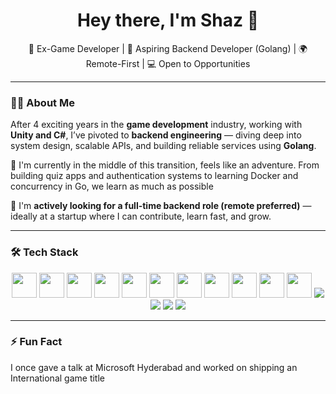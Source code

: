 <h1 align="center">Hey there, I'm Shaz 👋</h1>
<p align="center">
  🧠 Ex-Game Developer | 🚀 Aspiring Backend Developer (Golang) | 🌍 Remote-First | 💻 Open to Opportunities
</p>

---

### 👨‍💻 About Me

After 4 exciting years in the **game development** industry, working with **Unity and C#**, I’ve pivoted to **backend engineering** — diving deep into system design, scalable APIs, and building reliable services using **Golang**.

🔁 I'm currently in the middle of this transition, feels like an adventure. From building quiz apps and authentication systems to learning Docker and concurrency in Go, we learn as much as possible

🧰 I'm **actively looking for a full-time backend role (remote preferred)** — ideally at a startup where I can contribute, learn fast, and grow.

---

### 🛠️ Tech Stack
<p align="center">
  <!-- Backend -->
  <img src="https://cdn.jsdelivr.net/gh/devicons/devicon/icons/go/go-original.svg" width="40" height="40" />
  <img src="https://cdn.jsdelivr.net/gh/devicons/devicon/icons/mysql/mysql-original.svg" width="40" height="40" />
  <img src="https://cdn.jsdelivr.net/gh/devicons/devicon/icons/redis/redis-original.svg" width="40" height="40" />
  <img src="https://cdn.jsdelivr.net/gh/devicons/devicon/icons/mongodb/mongodb-original.svg" width="40" height="40" />
  <img src="https://cdn.jsdelivr.net/gh/devicons/devicon/icons/docker/docker-original.svg" width="40" height="40" />

  <!-- Web Basics -->
  <img src="https://cdn.jsdelivr.net/gh/devicons/devicon/icons/html5/html5-original.svg" width="40" height="40" />
  <img src="https://cdn.jsdelivr.net/gh/devicons/devicon/icons/css3/css3-original.svg" width="40" height="40" />
  <img src="https://cdn.jsdelivr.net/gh/devicons/devicon/icons/javascript/javascript-original.svg" width="40" height="40" />
  <img src="https://cdn.jsdelivr.net/gh/devicons/devicon/icons/typescript/typescript-original.svg" width="40" height="40" />

  <!-- Game Dev -->
  <img src="https://cdn.jsdelivr.net/gh/devicons/devicon/icons/csharp/csharp-original.svg" width="40" height="40" />
  <img src="https://cdn.jsdelivr.net/gh/devicons/devicon/icons/unity/unity-original.svg" width="40" height="40" />

  <!-- Custom icons (Fiber, Gin, GORM, Cocos Creator - no official icons, use text-based badges) -->
  <img src="https://img.shields.io/badge/Fiber-00c7b7?style=for-the-badge&logo=go&logoColor=white" />
  <img src="https://img.shields.io/badge/Gin-00ADD8?style=for-the-badge&logo=go&logoColor=white" />
  <img src="https://img.shields.io/badge/GORM-EF5B25?style=for-the-badge&logoColor=white" />
  <img src="https://img.shields.io/badge/Cocos%20Creator-FA7343?style=for-the-badge&logo=cocos&logoColor=white" />
</p>

---

### ⚡ Fun Fact
I once gave a talk at Microsoft Hyderabad and worked on shipping an International game title


